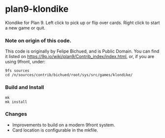 # plan9-klondike
Klondike for Plan 9.
Left click to pick up or flip over cards. Right click to start a new game or quit. 

### Note on origin of this code.
This code is originally by Felipe Bichued, and is Public Domain. You can find it listed on https://9p.io/wiki/plan9/Contrib_index/index.html, or, if you are using 9front, under:
```
9fs sources
cd /n/sources/contrib/bichued/root/sys/src/games/klondike/
```

### Build and Install
```
mk
mk install
```

### Changes
- Improvements to build on a modern 9front system.
- Card location is configurable in the mkfile.
